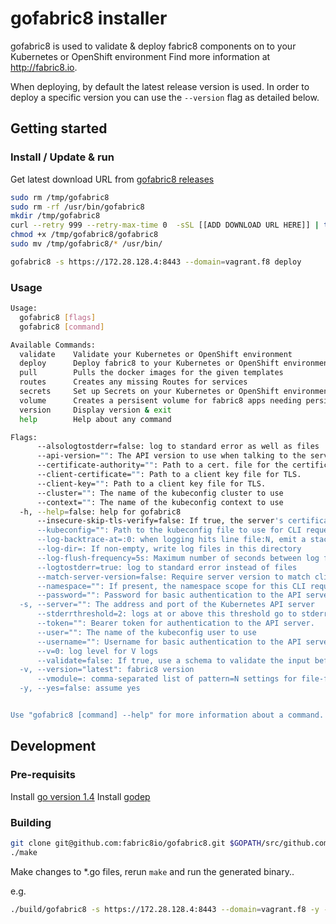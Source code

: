 # gofabric8 installer

gofabric8 is used to validate & deploy fabric8 components on to your Kubernetes or OpenShift environment
								Find more information at http://fabric8.io.

When deploying, by default the latest release version is used.  In order to deploy a specific version you can use the `--version` flag as detailed below.

## Getting started

### Install / Update & run

Get latest download URL from [gofabric8 releases](https://github.com/fabric8io/gofabric8/releases)

```sh
sudo rm /tmp/gofabric8
sudo rm -rf /usr/bin/gofabric8
mkdir /tmp/gofabric8
curl --retry 999 --retry-max-time 0  -sSL [[ADD DOWNLOAD URL HERE]] | tar xzv -C /tmp/gofabric8
chmod +x /tmp/gofabric8/gofabric8
sudo mv /tmp/gofabric8/* /usr/bin/

gofabric8 -s https://172.28.128.4:8443 --domain=vagrant.f8 deploy
```

### Usage

```sh
Usage:
  gofabric8 [flags]
  gofabric8 [command]

Available Commands:
  validate    Validate your Kubernetes or OpenShift environment
  deploy      Deploy fabric8 to your Kubernetes or OpenShift environment
  pull        Pulls the docker images for the given templates
  routes      Creates any missing Routes for services
  secrets     Set up Secrets on your Kubernetes or OpenShift environment
  volume      Creates a persisent volume for fabric8 apps needing persistent disk
  version     Display version & exit
  help        Help about any command

Flags:
      --alsologtostderr=false: log to standard error as well as files
      --api-version="": The API version to use when talking to the server
      --certificate-authority="": Path to a cert. file for the certificate authority.
      --client-certificate="": Path to a client key file for TLS.
      --client-key="": Path to a client key file for TLS.
      --cluster="": The name of the kubeconfig cluster to use
      --context="": The name of the kubeconfig context to use
  -h, --help=false: help for gofabric8
      --insecure-skip-tls-verify=false: If true, the server's certificate will not be checked for validity. This will make your HTTPS connections insecure.
      --kubeconfig="": Path to the kubeconfig file to use for CLI requests.
      --log-backtrace-at=:0: when logging hits line file:N, emit a stack trace
      --log-dir=: If non-empty, write log files in this directory
      --log-flush-frequency=5s: Maximum number of seconds between log flushes
      --logtostderr=true: log to standard error instead of files
      --match-server-version=false: Require server version to match client version
      --namespace="": If present, the namespace scope for this CLI request.
      --password="": Password for basic authentication to the API server.
  -s, --server="": The address and port of the Kubernetes API server
      --stderrthreshold=2: logs at or above this threshold go to stderr
      --token="": Bearer token for authentication to the API server.
      --user="": The name of the kubeconfig user to use
      --username="": Username for basic authentication to the API server.
      --v=0: log level for V logs
      --validate=false: If true, use a schema to validate the input before sending it
  -v, --version="latest": fabric8 version
      --vmodule=: comma-separated list of pattern=N settings for file-filtered logging
  -y, --yes=false: assume yes


Use "gofabric8 [command] --help" for more information about a command.
```

## Development

### Pre-requisits

Install [go version 1.4](https://golang.org/doc/install)
Install [godep](https://https://github.com/tools/godep)


### Building

```sh
git clone git@github.com:fabric8io/gofabric8.git $GOPATH/src/github.com/fabric8io/gofabric8
./make
```

Make changes to *.go files, rerun `make` and run the generated binary..

e.g.

```sh
./build/gofabric8 -s https://172.28.128.4:8443 --domain=vagrant.f8 -y --namespace="fabric8" deploy

```

